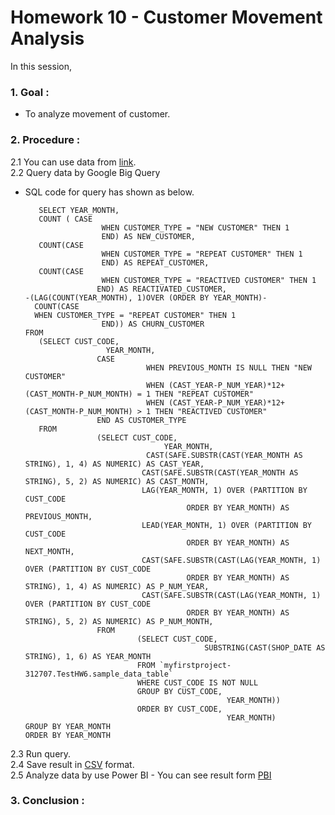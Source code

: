 # Homework 10 - Customer Movement Analysis

In this session, 


### 1. Goal : 
  - To analyze movement of customer.

### 2. Procedure :
  2.1 You can use data from [link](https://drive.google.com/file/d/1mr8NgqTqBT9lHrNdhVvGSM_Fpo3rri4h/view?usp=sharing).  
  2.2 Query data by Google Big Query   
  - SQL code for query has shown as below. 
      
      
    ```
       SELECT YEAR_MONTH, 
       COUNT ( CASE 
                     WHEN CUSTOMER_TYPE = "NEW CUSTOMER" THEN 1 
                     END) AS NEW_CUSTOMER, 
       COUNT(CASE 
                     WHEN CUSTOMER_TYPE = "REPEAT CUSTOMER" THEN 1 
                     END) AS REPEAT_CUSTOMER, 
       COUNT(CASE 
                     WHEN CUSTOMER_TYPE = "REACTIVED CUSTOMER" THEN 1 
                    END) AS REACTIVATED_CUSTOMER,  
    -(LAG(COUNT(YEAR_MONTH), 1)OVER (ORDER BY YEAR_MONTH)-
      COUNT(CASE  
      WHEN CUSTOMER_TYPE = "REPEAT CUSTOMER" THEN 1 
                     END)) AS CHURN_CUSTOMER 
    FROM 
       (SELECT CUST_CODE, 
                      YEAR_MONTH, 
                    CASE 
                               WHEN PREVIOUS_MONTH IS NULL THEN "NEW CUSTOMER" 
                               WHEN (CAST_YEAR-P_NUM_YEAR)*12+(CAST_MONTH-P_NUM_MONTH) = 1 THEN "REPEAT CUSTOMER" 
                               WHEN (CAST_YEAR-P_NUM_YEAR)*12+(CAST_MONTH-P_NUM_MONTH) > 1 THEN "REACTIVED CUSTOMER" 
                    END AS CUSTOMER_TYPE 
       FROM 
                    (SELECT CUST_CODE, 
                                   YEAR_MONTH, 
                               CAST(SAFE.SUBSTR(CAST(YEAR_MONTH AS STRING), 1, 4) AS NUMERIC) AS CAST_YEAR, 
                              CAST(SAFE.SUBSTR(CAST(YEAR_MONTH AS STRING), 5, 2) AS NUMERIC) AS CAST_MONTH, 
                              LAG(YEAR_MONTH, 1) OVER (PARTITION BY CUST_CODE 
                                        ORDER BY YEAR_MONTH) AS PREVIOUS_MONTH, 
                              LEAD(YEAR_MONTH, 1) OVER (PARTITION BY CUST_CODE 
                                        ORDER BY YEAR_MONTH) AS NEXT_MONTH, 
                              CAST(SAFE.SUBSTR(CAST(LAG(YEAR_MONTH, 1) OVER (PARTITION BY CUST_CODE 
                                        ORDER BY YEAR_MONTH) AS STRING), 1, 4) AS NUMERIC) AS P_NUM_YEAR, 
                              CAST(SAFE.SUBSTR(CAST(LAG(YEAR_MONTH, 1) OVER (PARTITION BY CUST_CODE 
                                        ORDER BY YEAR_MONTH) AS STRING), 5, 2) AS NUMERIC) AS P_NUM_MONTH, 
                    FROM 
                             (SELECT CUST_CODE, 
                                            SUBSTRING(CAST(SHOP_DATE AS STRING), 1, 6) AS YEAR_MONTH 
                             FROM `myfirstproject-312707.TestHW6.sample_data_table` 
                             WHERE CUST_CODE IS NOT NULL 
                             GROUP BY CUST_CODE, 
                                                 YEAR_MONTH)) 
                             ORDER BY CUST_CODE, 
                                                 YEAR_MONTH) 
    GROUP BY YEAR_MONTH 
    ORDER BY YEAR_MONTH 
    ```
    
  2.3 Run query.  
  2.4 Save result in [CSV](https://github.com/Tubsamon/BADS7105-CRM/blob/main/Homework%2010%20-%20Customer%20Movement%20Analysis/Cust_Movement_Result.csv) format.  
  2.5 Analyze data by use Power BI
        - You can see result form [PBI]()
      
 
### 3. Conclusion : 
